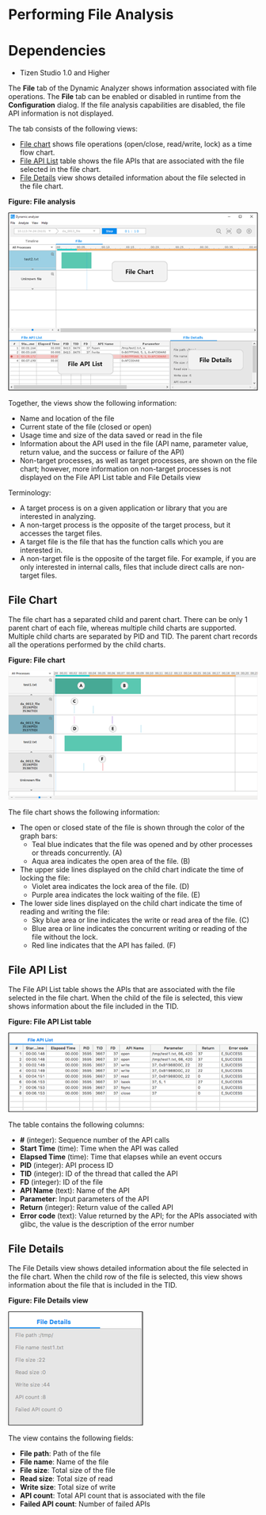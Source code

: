 # Performing File Analysis

# Dependencies

- Tizen Studio 1.0 and Higher

The **File** tab of the Dynamic Analyzer shows information associated with file operations. The **File** tab can be enabled or disabled in runtime from the **Configuration** dialog. If the file analysis capabilities are disabled, the file API information is not displayed.

The tab consists of the following views:

- [File chart](#chart) shows file operations (open/close, read/write, lock) as a time flow chart.
- [File API List](#api_list) table shows the file APIs that are associated with the file selected in the file chart.
- [File Details](#details) view shows detailed information about the file selected in the file chart.

**Figure: File analysis**

![File analysis](./media/da_file_analysis.png)

Together, the views show the following information:

- Name and location of the file
- Current state of the file (closed or open)
- Usage time and size of the data saved or read in the file
- Information about the API used in the file (API name, parameter value, return value, and the success or failure of the API)
- Non-target processes, as well as target processes, are shown on the file chart; however, more information on non-target processes is not displayed on the File API List table and File Details view

Terminology:

- A target process is on a given application or library that you are interested in analyzing.
- A non-target process is the opposite of the target process, but it accesses the target files.
- A target file is the file that has the function calls which you are interested in.
- A non-target file is the opposite of the target file. For example, if you are only interested in internal calls, files that include direct calls are non-target files.

## File Chart

The file chart has a separated child and parent chart. There can be only 1 parent chart of each file, whereas multiple child charts are supported. Multiple child charts are separated by PID and TID. The parent chart records all the operations performed by the child charts.

**Figure: File chart**

![File chart](./media/da_file_chart.png)

The file chart shows the following information:

- The open or closed state of the file is shown through the color of the graph bars:
  - Teal blue indicates that the file was opened and by other processes or threads concurrently. (A)
  - Aqua area indicates the open area of the file. (B)
- The upper side lines displayed on the child chart indicate the time of locking the file:
  - Violet area indicates the lock area of the file. (D)
  - Purple area indicates the lock waiting of the file. (E)
- The lower side lines displayed on the child chart indicate the time of reading and writing the file:
  - Sky blue area or line indicates the write or read area of the file. (C)
  - Blue area or line indicates the concurrent writing or reading of the file without the lock.
  - Red line indicates that the API has failed. (F)

## File API List

The File API List table shows the APIs that are associated with the file selected in the file chart. When the child of the file is selected, this view shows information about the file included in the TID.

**Figure: File API List table**

![File API List table](./media/da_file_apilist.png)

The table contains the following columns:

- **#** (integer): Sequence number of the API calls
- **Start Time** (time): Time when the API was called
- **Elapsed Time** (time): Time that elapses while an event occurs
- **PID** (integer): API process ID
- **TID** (integer): ID of the thread that called the API
- **FD** (integer): ID of the file
- **API Name** (text): Name of the API
- **Parameter**: Input parameters of the API
- **Return** (integer): Return value of the called API
- **Error code** (text): Value returned by the API; for the APIs associated with glibc, the value is the description of the error number

## File Details

The File Details view shows detailed information about the file selected in the file chart. When the child row of the file is selected, this view shows information about the file that is included in the TID.

**Figure: File Details view**

![File Details view](./media/da_file_details.png)

The view contains the following fields:

- **File path**: Path of the file
- **File name**: Name of the file
- **File size**: Total size of the file
- **Read size**: Total size of read
- **Write size**: Total size of write
- **API count**: Total API count that is associated with the file
- **Failed API count**: Number of failed APIs